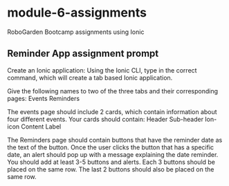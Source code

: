 # module-6-assignments
RoboGarden Bootcamp assignments using Ionic

## Reminder App assignment prompt
Create an Ionic application:
Using the Ionic CLI, type in the correct command, which will create a tab based Ionic application.

Give the following names to two of the three tabs and their corresponding pages:
Events
Reminders

The events page should include 2 cards, which contain information about four different events. Your cards should contain:
Header
Sub-header
Ion-icon
Content
Label

The Reminders page should contain buttons that have the reminder date as the text of the button. Once the user clicks the button that has a specific date, an alert should pop up with a message explaining the date reminder. You should add at least 3-5 buttons and alerts. Each 3 buttons should be placed on the same row. The last 2 buttons should also be placed on the same row.
